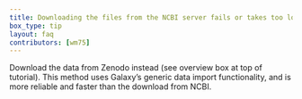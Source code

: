 ```yaml
---
title: Downloading the files from the NCBI server fails or takes too long.
box_type: tip
layout: faq
contributors: [wm75]
---
```


Download the data from Zenodo instead (see overview box at top of tutorial). This method uses Galaxy’s generic data import functionality, and is more reliable and faster than the download from NCBI.





